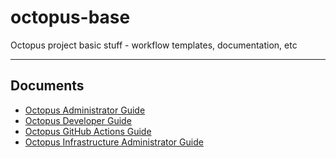 # octopus-base
Octopus project basic stuff - workflow templates, documentation, etc

---
## Documents

- [Octopus Administrator Guide](docs/Octopus%20Administrator%20Guide.md)
- [Octopus Developer Guide](docs/Octopus%20Developer%20Guide.md)
- [Octopus GitHub Actions Guide](docs/Octopus%20GitHub%20Actions%20Guide.md)
- [Octopus Infrastructure Administrator Guide](docs/Octopus%20Infrastructure%20Administrator%20Guide.md)
